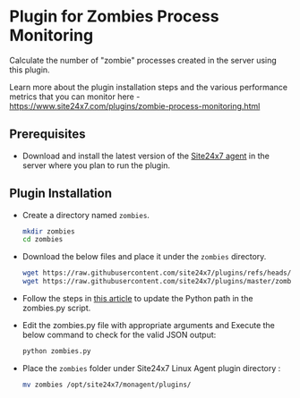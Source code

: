 
Plugin for Zombies Process Monitoring
=====================================

Calculate the number of "zombie" processes created in the server using this plugin.

Learn more about the plugin installation steps and the various performance metrics that you can monitor here - https://www.site24x7.com/plugins/zombie-process-monitoring.html
## Prerequisites

- Download and install the latest version of the [Site24x7 agent](https://www.site24x7.com/app/client#/admin/inventory/add-monitor) in the server where you plan to run the plugin. 


## Plugin Installation  

- Create a directory named `zombies`.

	```bash
 	mkdir zombies
 	cd zombies
 	```

- Download the below files and place it under the `zombies` directory.

	```bash
	wget https://raw.githubusercontent.com/site24x7/plugins/refs/heads/master/zombies/zombies.cfg
	wget https://raw.githubusercontent.com/site24x7/plugins/master/zombies/zombies.py
	```
- Follow the steps in [this article](https://support.site24x7.com/portal/en/kb/articles/updating-python-path-in-a-plugin-script-for-linux-servers) to update the Python path in the zombies.py script.

- Edit the zombies.py file with appropriate arguments and Execute the below command to check for the valid JSON output:

	```bash
	python zombies.py
	```
 
- Place the `zombies` folder under Site24x7 Linux Agent plugin directory : 

	```bash
	mv zombies /opt/site24x7/monagent/plugins/
 	```
